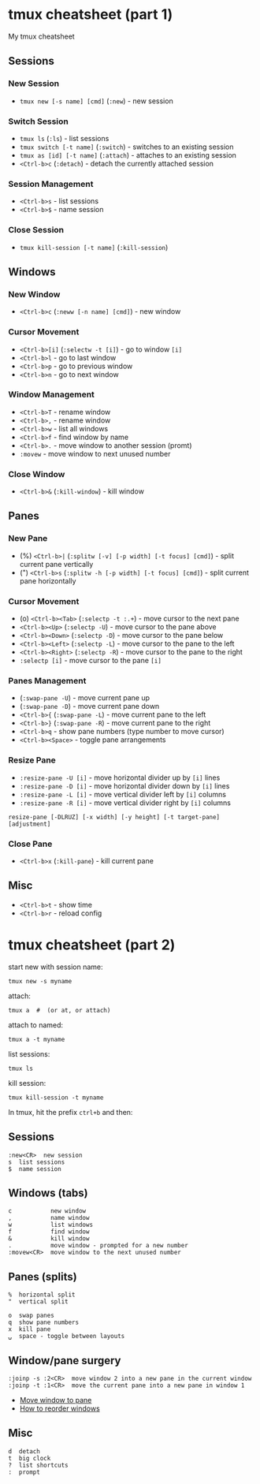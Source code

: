 # tmux cheatsheet (part 1)
My tmux cheatsheet

## Sessions

### New Session

* `tmux new [-s name] [cmd]` (`:new`) - new session

### Switch Session

* `tmux ls` (`:ls`) - list sessions
* `tmux switch [-t name]` (`:switch`) - switches to an existing session
* `tmux as [id] [-t name]` (`:attach`) - attaches to an existing session
* `<Ctrl-b>c` (`:detach`) - detach the currently attached session

### Session Management

* `<Ctrl-b>s` - list sessions
* `<Ctrl-b>$` - name session

### Close Session

* `tmux kill-session [-t name]` (`:kill-session`)

## Windows

### New Window

* `<Ctrl-b>c` (`:neww [-n name] [cmd]`) - new window

### Cursor Movement

* `<Ctrl-b>[i]` (`:selectw -t [i]`) - go to window `[i]`
* `<Ctrl-b>l` - go to last window
* `<Ctrl-b>p` - go to previous window
* `<Ctrl-b>n` - go to next window

### Window Management

* `<Ctrl-b>T` - rename window
* `<Ctrl-b>,` - rename window
* `<Ctrl-b>w` - list all windows
* `<Ctrl-b>f` - find window by name
* `<Ctrl-b>.` - move window to another session (promt)
* `:movew` - move window to next unused number

### Close Window

* `<Ctrl-b>&` (`:kill-window`) - kill window

## Panes

### New Pane

* (%) `<Ctrl-b>|` (`:splitw [-v] [-p width] [-t focus] [cmd]`) - split current pane vertically
* (") `<Ctrl-b>s` (`:splitw -h [-p width] [-t focus] [cmd]`) - split current pane horizontally

### Cursor Movement

* (o) `<Ctrl-b><Tab>` (`:selectp -t :.+`) - move cursor to the next pane
* `<Ctrl-b><Up>` (`:selectp -U`) - move cursor to the pane above
* `<Ctrl-b><Down>` (`:selectp -D`) - move cursor to the pane below
* `<Ctrl-b><Left>` (`:selectp -L`) - move cursor to the pane to the left
* `<Ctrl-b><Right>` (`:selectp -R`) - move cursor to the pane to the right
* `:selectp [i]` - move cursor to the pane `[i]`

### Panes Management

* (`:swap-pane -U`) - move current pane up
* (`:swap-pane -D`) - move current pane down
* `<Ctrl-b>{` (`:swap-pane -L`) - move current pane to the left
* `<Ctrl-b>}` (`:swap-pane -R`) - move current pane to the right
* `<Ctrl-b>q` - show pane numbers (type number to move cursor)
* `<Ctrl-b><Space>` - toggle pane arrangements

### Resize Pane

* `:resize-pane -U [i]` - move horizontal divider up by `[i]` lines
* `:resize-pane -D [i]` - move horizontal divider down by `[i]` lines
* `:resize-pane -L [i]` - move vertical divider left by `[i]` columns
* `:resize-pane -R [i]` - move vertical divider right by `[i]` columns

`resize-pane [-DLRUZ] [-x width] [-y height] [-t target-pane] [adjustment]`

### Close Pane

* `<Ctrl-b>x` (`:kill-pane`) - kill current pane

## Misc

* `<Ctrl-b>t` - show time
* `<Ctrl-b>r` - reload config


# tmux cheatsheet (part 2)

start new with session name:

    tmux new -s myname

attach:

    tmux a  #  (or at, or attach)

attach to named:

    tmux a -t myname

list sessions:

    tmux ls

kill session:

    tmux kill-session -t myname

In tmux, hit the prefix `ctrl+b` and then:

## Sessions

    :new<CR>  new session
    s  list sessions
    $  name session

## Windows (tabs)

    c           new window
    ,           name window
    w           list windows
    f           find window
    &           kill window
    .           move window - prompted for a new number
    :movew<CR>  move window to the next unused number

## Panes (splits)

    %  horizontal split
    "  vertical split
    
    o  swap panes
    q  show pane numbers
    x  kill pane
    ⍽  space - toggle between layouts

## Window/pane surgery

    :joinp -s :2<CR>  move window 2 into a new pane in the current window
    :joinp -t :1<CR>  move the current pane into a new pane in window 1

* [Move window to pane](http://unix.stackexchange.com/questions/14300/tmux-move-window-to-pane)
* [How to reorder windows](http://superuser.com/questions/343572/tmux-how-do-i-reorder-my-windows)

## Misc

    d  detach
    t  big clock
    ?  list shortcuts
    :  prompt
